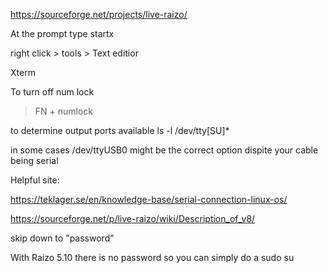 https://sourceforge.net/projects/live-raizo/

At the prompt type startx

right click > 
tools > Text editior


Xterm

To turn off num lock

> FN + numlock

to determine output ports available
ls -l /dev/tty[SU]*

in some cases /dev/ttyUSB0 might be the correct option dispite your cable being serial



Helpful site:

https://teklager.se/en/knowledge-base/serial-connection-linux-os/

https://sourceforge.net/p/live-raizo/wiki/Description_of_v8/

skip down to "password"

With Raizo 5.10 there is no password so you can simply do a sudo su
